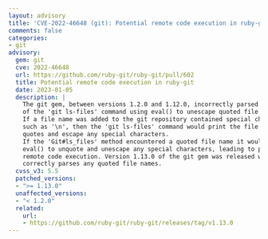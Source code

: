 ```yaml
---
layout: advisory
title: 'CVE-2022-46648 (git): Potential remote code execution in ruby-git'
comments: false
categories:
- git
advisory:
  gem: git
  cve: 2022-46648
  url: https://github.com/ruby-git/ruby-git/pull/602
  title: Potential remote code execution in ruby-git
  date: 2023-01-05
  description: |
    The git gem, between versions 1.2.0 and 1.12.0, incorrectly parsed the output
    of the 'git ls-files' command using eval() to unescape quoted file names.
    If a file name was added to the git repository contained special characters,
    such as '\n', then the 'git ls-files' command would print the file name in
    quotes and escape any special characters.
    If the 'Git#ls_files' method encountered a quoted file name it would use
    eval() to unquote and unescape any special characters, leading to potential
    remote code execution. Version 1.13.0 of the git gem was released which
    correctly parses any quoted file names.
  cvss_v3: 5.5
  patched_versions:
  - ">= 1.13.0"
  unaffected_versions:
  - "< 1.2.0"
  related:
    url:
    - https://github.com/ruby-git/ruby-git/releases/tag/v1.13.0
---
```

